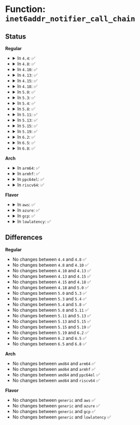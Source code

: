 # Function: <code>inet6addr_notifier_call_chain</code>

## Status
<b>Regular</b>
<ul>
<li>
<details>
<summary>In <code>4.4</code>: ✅</summary>

```c
int inet6addr_notifier_call_chain(long unsigned int val, void *v);
```

**Collision:** Unique Global

**Inline:** No

**Transformation:** False

**Instances:**

```
In net/ipv6/addrconf_core.c (ffffffff817ff8c0)
Location: net/ipv6/addrconf_core.c:104
Inline: False
Direct callers:
  - net/ipv6/addrconf.c:addrconf_ifdown
  - net/ipv6/addrconf.c:ipv6_del_addr
```
**Symbols:**

```
ffffffff817ff8c0-ffffffff817ff8dd: inet6addr_notifier_call_chain (STB_GLOBAL)
```
</details>
</li>
<li>
<details>
<summary>In <code>4.8</code>: ✅</summary>

```c
int inet6addr_notifier_call_chain(long unsigned int val, void *v);
```

**Collision:** Unique Global

**Inline:** No

**Transformation:** False

**Instances:**

```
In net/ipv6/addrconf_core.c (ffffffff81870f70)
Location: net/ipv6/addrconf_core.c:104
Inline: False
Direct callers:
  - net/ipv6/addrconf.c:addrconf_ifdown
  - net/ipv6/addrconf.c:ipv6_del_addr
```
**Symbols:**

```
ffffffff81870f70-ffffffff81870f8d: inet6addr_notifier_call_chain (STB_GLOBAL)
```
</details>
</li>
<li>
<details>
<summary>In <code>4.10</code>: ✅</summary>

```c
int inet6addr_notifier_call_chain(long unsigned int val, void *v);
```

**Collision:** Unique Global

**Inline:** No

**Transformation:** False

**Instances:**

```
In net/ipv6/addrconf_core.c (ffffffff818a54c0)
Location: net/ipv6/addrconf_core.c:104
Inline: False
Direct callers:
  - net/ipv6/addrconf.c:addrconf_ifdown
  - net/ipv6/addrconf.c:ipv6_del_addr
```
**Symbols:**

```
ffffffff818a54c0-ffffffff818a54dd: inet6addr_notifier_call_chain (STB_GLOBAL)
```
</details>
</li>
<li>
<details>
<summary>In <code>4.13</code>: ✅</summary>

```c
int inet6addr_notifier_call_chain(long unsigned int val, void *v);
```

**Collision:** Unique Global

**Inline:** No

**Transformation:** False

**Instances:**

```
In net/ipv6/addrconf_core.c (ffffffff818cbf70)
Location: net/ipv6/addrconf_core.c:105
Inline: False
Direct callers:
  - net/ipv6/addrconf.c:addrconf_ifdown
  - net/ipv6/addrconf.c:ipv6_del_addr
  - net/ipv6/addrconf.c:ipv6_add_addr
```
**Symbols:**

```
ffffffff818cbf70-ffffffff818cbf8d: inet6addr_notifier_call_chain (STB_GLOBAL)
```
</details>
</li>
<li>
<details>
<summary>In <code>4.15</code>: ✅</summary>

```c
int inet6addr_notifier_call_chain(long unsigned int val, void *v);
```

**Collision:** Unique Global

**Inline:** No

**Transformation:** False

**Instances:**

```
In net/ipv6/addrconf_core.c (ffffffff81950ce0)
Location: net/ipv6/addrconf_core.c:105
Inline: False
Direct callers:
  - net/ipv6/addrconf.c:addrconf_ifdown
  - net/ipv6/addrconf.c:ipv6_del_addr
  - net/ipv6/addrconf.c:ipv6_add_addr
```
**Symbols:**

```
ffffffff81950ce0-ffffffff81950cfd: inet6addr_notifier_call_chain (STB_GLOBAL)
```
</details>
</li>
<li>
<details>
<summary>In <code>4.18</code>: ✅</summary>

```c
int inet6addr_notifier_call_chain(long unsigned int val, void *v);
```

**Collision:** Unique Global

**Inline:** No

**Transformation:** False

**Instances:**

```
In net/ipv6/addrconf_core.c (ffffffff819aa260)
Location: net/ipv6/addrconf_core.c:105
Inline: False
Direct callers:
  - net/ipv6/addrconf.c:addrconf_ifdown
  - net/ipv6/addrconf.c:ipv6_del_addr
  - net/ipv6/addrconf.c:ipv6_add_addr
```
**Symbols:**

```
ffffffff819aa260-ffffffff819aa27d: inet6addr_notifier_call_chain (STB_GLOBAL)
```
</details>
</li>
<li>
<details>
<summary>In <code>5.0</code>: ✅</summary>

```c
int inet6addr_notifier_call_chain(long unsigned int val, void *v);
```

**Collision:** Unique Global

**Inline:** No

**Transformation:** False

**Instances:**

```
In net/ipv6/addrconf_core.c (ffffffff819e0d70)
Location: net/ipv6/addrconf_core.c:105
Inline: False
Direct callers:
  - net/ipv6/addrconf.c:addrconf_ifdown
  - net/ipv6/addrconf.c:ipv6_del_addr
  - net/ipv6/addrconf.c:ipv6_add_addr
```
**Symbols:**

```
ffffffff819e0d70-ffffffff819e0d8d: inet6addr_notifier_call_chain (STB_GLOBAL)
```
</details>
</li>
<li>
<details>
<summary>In <code>5.3</code>: ✅</summary>

```c
int inet6addr_notifier_call_chain(long unsigned int val, void *v);
```

**Collision:** Unique Global

**Inline:** No

**Transformation:** False

**Instances:**

```
In net/ipv6/addrconf_core.c (ffffffff81a4fac0)
Location: net/ipv6/addrconf_core.c:106
Inline: False
Direct callers:
  - net/ipv6/addrconf.c:addrconf_ifdown
  - net/ipv6/addrconf.c:ipv6_del_addr
  - net/ipv6/addrconf.c:ipv6_add_addr
```
**Symbols:**

```
ffffffff81a4fac0-ffffffff81a4fadd: inet6addr_notifier_call_chain (STB_GLOBAL)
```
</details>
</li>
<li>
<details>
<summary>In <code>5.4</code>: ✅</summary>

```c
int inet6addr_notifier_call_chain(long unsigned int val, void *v);
```

**Collision:** Unique Global

**Inline:** No

**Transformation:** False

**Instances:**

```
In net/ipv6/addrconf_core.c (ffffffff81a86760)
Location: net/ipv6/addrconf_core.c:107
Inline: False
Direct callers:
  - net/ipv6/addrconf.c:addrconf_ifdown
  - net/ipv6/addrconf.c:ipv6_del_addr
  - net/ipv6/addrconf.c:ipv6_add_addr
```
**Symbols:**

```
ffffffff81a86760-ffffffff81a8677d: inet6addr_notifier_call_chain (STB_GLOBAL)
```
</details>
</li>
<li>
<details>
<summary>In <code>5.8</code>: ✅</summary>

```c
int inet6addr_notifier_call_chain(long unsigned int val, void *v);
```

**Collision:** Unique Global

**Inline:** No

**Transformation:** False

**Instances:**

```
In net/ipv6/addrconf_core.c (ffffffff81b81af0)
Location: net/ipv6/addrconf_core.c:107
Inline: False
Direct callers:
  - net/ipv6/addrconf.c:ipv6_del_addr
  - net/ipv6/addrconf.c:ipv6_add_addr
```
**Symbols:**

```
ffffffff81b81af0-ffffffff81b81b0d: inet6addr_notifier_call_chain (STB_GLOBAL)
```
</details>
</li>
<li>
<details>
<summary>In <code>5.11</code>: ✅</summary>

```c
int inet6addr_notifier_call_chain(long unsigned int val, void *v);
```

**Collision:** Unique Global

**Inline:** No

**Transformation:** False

**Instances:**

```
In net/ipv6/addrconf_core.c (ffffffff81b911f0)
Location: net/ipv6/addrconf_core.c:107
Inline: False
Direct callers:
  - net/ipv6/addrconf.c:ipv6_del_addr
  - net/ipv6/addrconf.c:ipv6_add_addr
```
**Symbols:**

```
ffffffff81b911f0-ffffffff81b9120d: inet6addr_notifier_call_chain (STB_GLOBAL)
```
</details>
</li>
<li>
<details>
<summary>In <code>5.13</code>: ✅</summary>

```c
int inet6addr_notifier_call_chain(long unsigned int val, void *v);
```

**Collision:** Unique Global

**Inline:** No

**Transformation:** False

**Instances:**

```
In net/ipv6/addrconf_core.c (ffffffff81b803f0)
Location: net/ipv6/addrconf_core.c:107
Inline: False
Direct callers:
  - net/ipv6/addrconf.c:ipv6_del_addr
  - net/ipv6/addrconf.c:ipv6_add_addr
```
**Symbols:**

```
ffffffff81b803f0-ffffffff81b8040d: inet6addr_notifier_call_chain (STB_GLOBAL)
```
</details>
</li>
<li>
<details>
<summary>In <code>5.15</code>: ✅</summary>

```c
int inet6addr_notifier_call_chain(long unsigned int val, void *v);
```

**Collision:** Unique Global

**Inline:** No

**Transformation:** False

**Instances:**

```
In net/ipv6/addrconf_core.c (ffffffff81c4c410)
Location: net/ipv6/addrconf_core.c:107
Inline: False
Direct callers:
  - net/ipv6/addrconf.c:ipv6_del_addr
  - net/ipv6/addrconf.c:ipv6_add_addr
```
**Symbols:**

```
ffffffff81c4c410-ffffffff81c4c42d: inet6addr_notifier_call_chain (STB_GLOBAL)
```
</details>
</li>
<li>
<details>
<summary>In <code>5.19</code>: ✅</summary>

```c
int inet6addr_notifier_call_chain(long unsigned int val, void *v);
```

**Collision:** Unique Global

**Inline:** No

**Transformation:** False

**Instances:**

```
In net/ipv6/addrconf_core.c (ffffffff81dec760)
Location: net/ipv6/addrconf_core.c:107
Inline: False
Direct callers:
  - net/ipv6/addrconf.c:ipv6_del_addr
  - net/ipv6/addrconf.c:ipv6_add_addr
```
**Symbols:**

```
ffffffff81dec760-ffffffff81dec787: inet6addr_notifier_call_chain (STB_GLOBAL)
```
</details>
</li>
<li>
<details>
<summary>In <code>6.2</code>: ✅</summary>

```c
int inet6addr_notifier_call_chain(long unsigned int val, void *v);
```

**Collision:** Unique Global

**Inline:** No

**Transformation:** False

**Instances:**

```
In net/ipv6/addrconf_core.c (ffffffff81fc04b0)
Location: net/ipv6/addrconf_core.c:107
Inline: False
Direct callers:
  - net/ipv6/addrconf.c:ipv6_del_addr
  - net/ipv6/addrconf.c:ipv6_add_addr
```
**Symbols:**

```
ffffffff81fc04b0-ffffffff81fc04d7: inet6addr_notifier_call_chain (STB_GLOBAL)
```
</details>
</li>
<li>
<details>
<summary>In <code>6.5</code>: ✅</summary>

```c
int inet6addr_notifier_call_chain(long unsigned int val, void *v);
```

**Collision:** Unique Global

**Inline:** No

**Transformation:** False

**Instances:**

```
In net/ipv6/addrconf_core.c (ffffffff82021430)
Location: net/ipv6/addrconf_core.c:107
Inline: False
Direct callers:
  - net/ipv6/addrconf.c:ipv6_del_addr
  - net/ipv6/addrconf.c:ipv6_add_addr
```
**Symbols:**

```
ffffffff82021430-ffffffff82021457: inet6addr_notifier_call_chain (STB_GLOBAL)
```
</details>
</li>
<li>
<details>
<summary>In <code>6.8</code>: ✅</summary>

```c
int inet6addr_notifier_call_chain(long unsigned int val, void *v);
```

**Collision:** Unique Global

**Inline:** No

**Transformation:** False

**Instances:**

```
In net/ipv6/addrconf_core.c (ffffffff820f0560)
Location: net/ipv6/addrconf_core.c:107
Inline: False
Direct callers:
  - net/ipv6/addrconf.c:ipv6_del_addr
  - net/ipv6/addrconf.c:ipv6_add_addr
```
**Symbols:**

```
ffffffff820f0560-ffffffff820f0587: inet6addr_notifier_call_chain (STB_GLOBAL)
```
</details>
</li>
</ul>
<b>Arch</b>
<ul>
<li>
<details>
<summary>In <code>arm64</code>: ✅</summary>

```c
int inet6addr_notifier_call_chain(long unsigned int val, void *v);
```

**Collision:** Unique Global

**Inline:** No

**Transformation:** False

**Instances:**

```
In net/ipv6/addrconf_core.c (ffff800010d52c78)
Location: net/ipv6/addrconf_core.c:107
Inline: False
Direct callers:
  - net/ipv6/addrconf.c:addrconf_ifdown
  - net/ipv6/addrconf.c:ipv6_del_addr
  - net/ipv6/addrconf.c:ipv6_add_addr
```
**Symbols:**

```
ffff800010d52c78-ffff800010d52cb4: inet6addr_notifier_call_chain (STB_GLOBAL)
```
</details>
</li>
<li>
<details>
<summary>In <code>armhf</code>: ✅</summary>

```c
int inet6addr_notifier_call_chain(long unsigned int val, void *v);
```

**Collision:** Unique Global

**Inline:** No

**Transformation:** False

**Instances:**

```
In net/ipv6/addrconf_core.c (c0e5363c)
Location: net/ipv6/addrconf_core.c:107
Inline: False
Direct callers:
  - net/ipv6/addrconf.c:addrconf_ifdown
  - net/ipv6/addrconf.c:ipv6_del_addr
  - net/ipv6/addrconf.c:ipv6_del_addr
  - net/ipv6/addrconf.c:ipv6_add_addr
```
**Symbols:**

```
c0e5363c-c0e53668: inet6addr_notifier_call_chain (STB_GLOBAL)
```
</details>
</li>
<li>
<details>
<summary>In <code>ppc64el</code>: ✅</summary>

```c
int inet6addr_notifier_call_chain(long unsigned int val, void *v);
```

**Collision:** Unique Global

**Inline:** No

**Transformation:** False

**Instances:**

```
In net/ipv6/addrconf_core.c (c000000000e8b240)
Location: net/ipv6/addrconf_core.c:107
Inline: False
Direct callers:
  - net/ipv6/addrconf.c:addrconf_ifdown
  - net/ipv6/addrconf.c:ipv6_del_addr
  - net/ipv6/addrconf.c:ipv6_add_addr
```
**Symbols:**

```
c000000000e8b240-c000000000e8b288: inet6addr_notifier_call_chain (STB_GLOBAL)
```
</details>
</li>
<li>
<details>
<summary>In <code>riscv64</code>: ✅</summary>

```c
int inet6addr_notifier_call_chain(long unsigned int val, void *v);
```

**Collision:** Unique Global

**Inline:** No

**Transformation:** False

**Instances:**

```
In net/ipv6/addrconf_core.c (ffffffe00088aafe)
Location: net/ipv6/addrconf_core.c:107
Inline: False
Direct callers:
  - net/ipv6/addrconf.c:addrconf_ifdown
  - net/ipv6/addrconf.c:ipv6_del_addr
  - net/ipv6/addrconf.c:ipv6_add_addr
```
**Symbols:**

```
ffffffe00088aafe-ffffffe00088ab38: inet6addr_notifier_call_chain (STB_GLOBAL)
```
</details>
</li>
</ul>
<b>Flavor</b>
<ul>
<li>
<details>
<summary>In <code>aws</code>: ✅</summary>

```c
int inet6addr_notifier_call_chain(long unsigned int val, void *v);
```

**Collision:** Unique Global

**Inline:** No

**Transformation:** False

**Instances:**

```
In net/ipv6/addrconf_core.c (ffffffff81a25df0)
Location: net/ipv6/addrconf_core.c:107
Inline: False
Direct callers:
  - net/ipv6/addrconf.c:addrconf_ifdown
  - net/ipv6/addrconf.c:ipv6_del_addr
  - net/ipv6/addrconf.c:ipv6_add_addr
```
**Symbols:**

```
ffffffff81a25df0-ffffffff81a25e0d: inet6addr_notifier_call_chain (STB_GLOBAL)
```
</details>
</li>
<li>
<details>
<summary>In <code>azure</code>: ✅</summary>

```c
int inet6addr_notifier_call_chain(long unsigned int val, void *v);
```

**Collision:** Unique Global

**Inline:** No

**Transformation:** False

**Instances:**

```
In net/ipv6/addrconf_core.c (ffffffff819e2bb0)
Location: net/ipv6/addrconf_core.c:107
Inline: False
Direct callers:
  - net/ipv6/addrconf.c:addrconf_ifdown
  - net/ipv6/addrconf.c:ipv6_del_addr
  - net/ipv6/addrconf.c:ipv6_add_addr
```
**Symbols:**

```
ffffffff819e2bb0-ffffffff819e2bcd: inet6addr_notifier_call_chain (STB_GLOBAL)
```
</details>
</li>
<li>
<details>
<summary>In <code>gcp</code>: ✅</summary>

```c
int inet6addr_notifier_call_chain(long unsigned int val, void *v);
```

**Collision:** Unique Global

**Inline:** No

**Transformation:** False

**Instances:**

```
In net/ipv6/addrconf_core.c (ffffffff81a919a0)
Location: net/ipv6/addrconf_core.c:107
Inline: False
Direct callers:
  - net/ipv6/addrconf.c:addrconf_ifdown
  - net/ipv6/addrconf.c:ipv6_del_addr
  - net/ipv6/addrconf.c:ipv6_add_addr
```
**Symbols:**

```
ffffffff81a919a0-ffffffff81a919bd: inet6addr_notifier_call_chain (STB_GLOBAL)
```
</details>
</li>
<li>
<details>
<summary>In <code>lowlatency</code>: ✅</summary>

```c
int inet6addr_notifier_call_chain(long unsigned int val, void *v);
```

**Collision:** Unique Global

**Inline:** No

**Transformation:** False

**Instances:**

```
In net/ipv6/addrconf_core.c (ffffffff81a9da50)
Location: net/ipv6/addrconf_core.c:107
Inline: False
Direct callers:
  - net/ipv6/addrconf.c:addrconf_ifdown
  - net/ipv6/addrconf.c:ipv6_del_addr
  - net/ipv6/addrconf.c:ipv6_add_addr
```
**Symbols:**

```
ffffffff81a9da50-ffffffff81a9da6d: inet6addr_notifier_call_chain (STB_GLOBAL)
```
</details>
</li>
</ul>

## Differences
<b>Regular</b>
<ul>
<li>
No changes between <code>4.4</code> and <code>4.8</code> ✅
</li>
<li>
No changes between <code>4.8</code> and <code>4.10</code> ✅
</li>
<li>
No changes between <code>4.10</code> and <code>4.13</code> ✅
</li>
<li>
No changes between <code>4.13</code> and <code>4.15</code> ✅
</li>
<li>
No changes between <code>4.15</code> and <code>4.18</code> ✅
</li>
<li>
No changes between <code>4.18</code> and <code>5.0</code> ✅
</li>
<li>
No changes between <code>5.0</code> and <code>5.3</code> ✅
</li>
<li>
No changes between <code>5.3</code> and <code>5.4</code> ✅
</li>
<li>
No changes between <code>5.4</code> and <code>5.8</code> ✅
</li>
<li>
No changes between <code>5.8</code> and <code>5.11</code> ✅
</li>
<li>
No changes between <code>5.11</code> and <code>5.13</code> ✅
</li>
<li>
No changes between <code>5.13</code> and <code>5.15</code> ✅
</li>
<li>
No changes between <code>5.15</code> and <code>5.19</code> ✅
</li>
<li>
No changes between <code>5.19</code> and <code>6.2</code> ✅
</li>
<li>
No changes between <code>6.2</code> and <code>6.5</code> ✅
</li>
<li>
No changes between <code>6.5</code> and <code>6.8</code> ✅
</li>
</ul>
<b>Arch</b>
<ul>
<li>
No changes between <code>amd64</code> and <code>arm64</code> ✅
</li>
<li>
No changes between <code>amd64</code> and <code>armhf</code> ✅
</li>
<li>
No changes between <code>amd64</code> and <code>ppc64el</code> ✅
</li>
<li>
No changes between <code>amd64</code> and <code>riscv64</code> ✅
</li>
</ul>
<b>Flavor</b>
<ul>
<li>
No changes between <code>generic</code> and <code>aws</code> ✅
</li>
<li>
No changes between <code>generic</code> and <code>azure</code> ✅
</li>
<li>
No changes between <code>generic</code> and <code>gcp</code> ✅
</li>
<li>
No changes between <code>generic</code> and <code>lowlatency</code> ✅
</li>
</ul>
